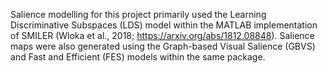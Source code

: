Salience modelling for this project primarily used the Learning Discriminative Subspaces (LDS) model within the MATLAB implementation of SMILER (Wloka et al., 2018; https://arxiv.org/abs/1812.08848). Salience maps were also generated using the Graph-based Visual Salience (GBVS) and Fast and Efficient (FES) models within the same package.

